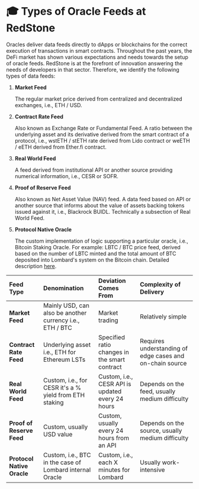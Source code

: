 # 🎓 Types of Oracle Feeds at RedStone

Oracles deliver data feeds directly to dApps or blockchains for the correct execution of transactions in smart contracts. Throughout the past years, the DeFi market has shown various expectations and needs towards the setup of oracle feeds. RedStone is at the forefront of innovation answering the needs of developers in that sector. Therefore, we identify the following types of data feeds:

1. **Market Feed**

   The regular market price derived from centralized and decentralized exchanges, i.e., ETH / USD.

2. **Contract Rate Feed**

   Also known as Exchange Rate or Fundamental Feed. A ratio between the underlying asset and its derivative derived from the smart contract of a protocol, i.e., wstETH / stETH rate derived from Lido contract or weETH / eETH derived from Ether.fi contract.

3. **Real World Feed**

   A feed derived from institutional API or another source providing numerical information, i.e., CESR or SOFR.

4. **Proof of Reserve Feed**

   Also known as Net Asset Value (NAV) feed. A data feed based on API or another source that informs about the value of assets backing tokens issued against it, i.e., Blackrock BUIDL. Technically a subsection of Real World Feed.

5. **Protocol Native Oracle**

   The custom implementation of logic supporting a particular oracle, i.e., Bitcoin Staking Oracle. For example: LBTC / BTC price feed, derived based on the number of LBTC minted and the total amount of BTC deposited into Lombard's system on the Bitcoin chain. Detailed description [here](./lombard.md).

| Feed Type                  | Denomination                                             | Deviation Comes From                             | Complexity of Delivery                                   |
| :------------------------- | :------------------------------------------------------- | :----------------------------------------------- | :------------------------------------------------------- |
| **Market Feed**            | Mainly USD, can also be another currency i.e., ETH / BTC | Market trading                                   | Relatively simple                                        |
| **Contract Rate Feed**     | Underlying asset i.e., ETH for Ethereum LSTs             | Specified ratio changes in the smart contract    | Requires understanding of edge cases and on-chain source |
| **Real World Feed**        | Custom, i.e., for CESR it's a % yield from ETH staking   | Custom, i.e., CESR API is updated every 24 hours | Depends on the feed, usually medium difficulty           |
| **Proof of Reserve Feed**  | Custom, usually USD value                                | Custom, usually every 24 hours from an API       | Depends on the source, usually medium difficulty         |
| **Protocol Native Oracle** | Custom, i.e., BTC in the case of Lombard internal Oracle | Custom, i.e., each X minutes for Lombard         | Usually work-intensive                                   |
